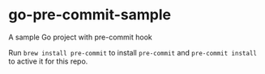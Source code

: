 # go-pre-commit-sample
A sample Go project with pre-commit hook

Run `brew install pre-commit` to install `pre-commit` and `pre-commit install` to active it for this repo.
